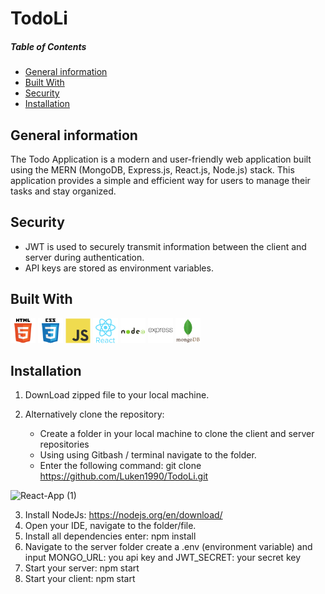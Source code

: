 # TodoLi

##### Table of Contents  
- [General information](#general-information)
- [Built With](#built-with)
- [Security](#security)
- [Installation](#installation)

## General information
The Todo Application is a modern and user-friendly web application built using the MERN (MongoDB, Express.js, React.js, Node.js) stack. This application provides a simple and efficient way for users to manage their tasks and stay organized.


## Security
* JWT is used to securely transmit information between the client and server during authentication. 
* API keys are stored as environment variables.


## Built With
<p align="left">
<img src="https://raw.githubusercontent.com/devicons/devicon/master/icons/html5/html5-original-wordmark.svg" alt="html5" width="40" height="40"/>
<img src="https://raw.githubusercontent.com/devicons/devicon/master/icons/css3/css3-original-wordmark.svg" alt="css3" width="40" height="40"/> 
<img src="https://raw.githubusercontent.com/devicons/devicon/master/icons/javascript/javascript-original.svg" alt="javascript" width="40" height="40"/>
<img src="https://raw.githubusercontent.com/devicons/devicon/master/icons/react/react-original-wordmark.svg" alt="react" width="40" height="40"/>
<img src="https://raw.githubusercontent.com/devicons/devicon/master/icons/nodejs/nodejs-original-wordmark.svg" alt="nodejs" width="40" height="40"/> 
<img src="https://raw.githubusercontent.com/devicons/devicon/master/icons/express/express-original-wordmark.svg" alt="express" width="40" height="40"/>
<img src="https://raw.githubusercontent.com/devicons/devicon/master/icons/mongodb/mongodb-original-wordmark.svg" alt="mongodb" width="40" height="40"/>
</p>


## Installation

1. DownLoad zipped file to your local machine.
2. Alternatively clone the repository:

   - Create a folder in your local machine to clone the client and server repositories
   - Using using Gitbash / terminal navigate to the folder.
   - Enter the following command: git clone https://github.com/Luken1990/TodoLi.git

![React-App (1)](https://github.com/Luken1990/TodoLi/assets/23103970/9391e46b-03cd-4f2a-8587-68a3346c58b4)

3. Install NodeJs: https://nodejs.org/en/download/
4. Open your IDE, navigate to the folder/file.
5. Install all dependencies enter: npm install
6. Navigate to the server folder create a .env (environment variable) and input MONGO_URL: you api key and JWT_SECRET: your secret key
7. Start your server: npm start
8. Start your client: npm start


